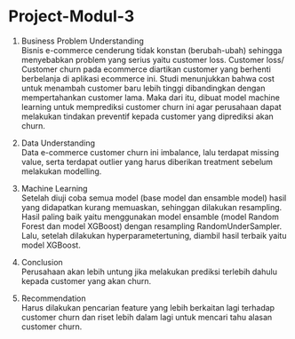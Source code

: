 # Project-Modul-3


1. Business Problem Understanding <br>
   Bisnis e-commerce cenderung tidak konstan (berubah-ubah) sehingga menyebabkan problem yang serius yaitu customer loss. Customer loss/ Customer churn pada ecommerce diartikan customer yang berhenti berbelanja di aplikasi ecommerce ini. Studi menunjukkan bahwa cost untuk menambah customer baru lebih tinggi dibandingkan dengan mempertahankan customer lama. Maka dari itu, dibuat model machine learning untuk memprediksi customer churn ini agar perusahaan dapat melakukan tindakan preventif kepada customer yang diprediksi akan churn.

2. Data Understanding <br>
   Data e-commerce customer churn ini imbalance, lalu terdapat missing value, serta terdapat outlier yang harus diberikan treatment sebelum melakukan modelling.
   
3. Machine Learning  <br>
   Setelah diuji coba semua model (base model dan ensamble model) hasil yang didapatkan kurang memuaskan, sehinggan dilakukan resampling. Hasil paling baik yaitu menggunakan model ensamble (model Random Forest dan model XGBoost) dengan resampling RandomUnderSampler. Lalu, setelah dilakukan hyperparametertuning, diambil hasil terbaik yaitu model XGBoost.
   
4. Conclusion <br>
   Perusahaan akan lebih untung jika melakukan prediksi terlebih dahulu kepada customer yang akan churn.

5. Recommendation <br>
   Harus dilakukan pencarian feature yang lebih berkaitan lagi terhadap customer churn dan riset lebih dalam lagi untuk mencari tahu alasan customer churn.
